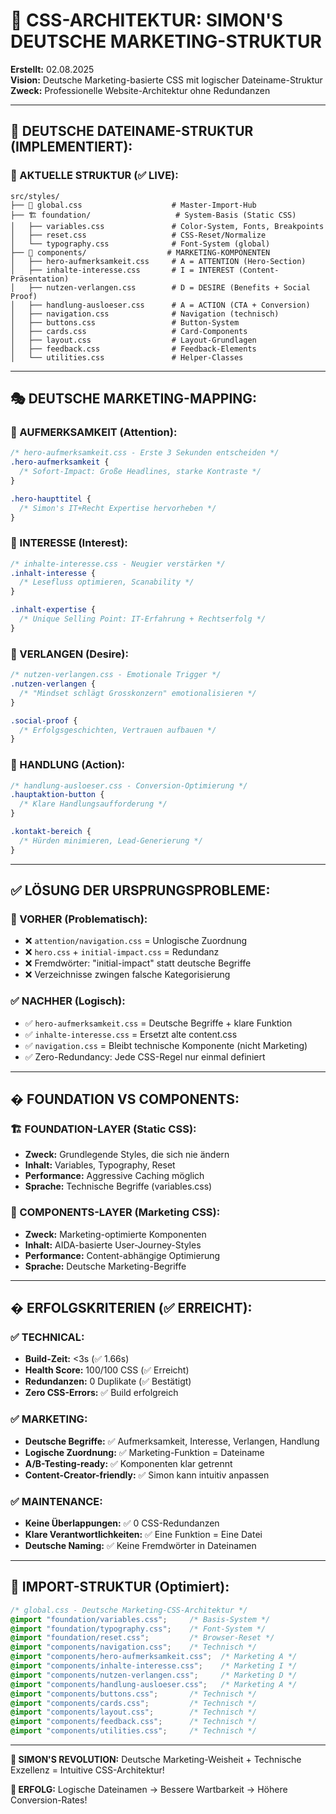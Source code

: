 # 🎨 CSS-ARCHITEKTUR: SIMON'S DEUTSCHE MARKETING-STRUKTUR

**Erstellt:** 02.08.2025  
**Vision:** Deutsche Marketing-basierte CSS mit logischer Dateiname-Struktur  
**Zweck:** Professionelle Website-Architektur ohne Redundanzen

---

## 🎯 **DEUTSCHE DATEINAME-STRUKTUR (IMPLEMENTIERT):**

### **📁 AKTUELLE STRUKTUR (✅ LIVE):**

```
src/styles/
├── 📄 global.css                    # Master-Import-Hub
├── 🏗️ foundation/                   # System-Basis (Static CSS)
│   ├── variables.css               # Color-System, Fonts, Breakpoints
│   ├── reset.css                   # CSS-Reset/Normalize
│   └── typography.css              # Font-System (global)
├── 🎯 components/                  # MARKETING-KOMPONENTEN
│   ├── hero-aufmerksamkeit.css     # A = ATTENTION (Hero-Section)
│   ├── inhalte-interesse.css       # I = INTEREST (Content-Präsentation)
│   ├── nutzen-verlangen.css        # D = DESIRE (Benefits + Social Proof)
│   ├── handlung-ausloeser.css      # A = ACTION (CTA + Conversion)
│   ├── navigation.css              # Navigation (technisch)
│   ├── buttons.css                 # Button-System
│   ├── cards.css                   # Card-Components
│   ├── layout.css                  # Layout-Grundlagen
│   ├── feedback.css                # Feedback-Elements
│   └── utilities.css               # Helper-Classes
```

---

## 🎭 **DEUTSCHE MARKETING-MAPPING:**

### **🎯 AUFMERKSAMKEIT (Attention):**

```css
/* hero-aufmerksamkeit.css - Erste 3 Sekunden entscheiden */
.hero-aufmerksamkeit {
  /* Sofort-Impact: Große Headlines, starke Kontraste */
}

.hero-haupttitel {
  /* Simon's IT+Recht Expertise hervorheben */
}
```

### **🧠 INTERESSE (Interest):**

```css
/* inhalte-interesse.css - Neugier verstärken */
.inhalt-interesse {
  /* Lesefluss optimieren, Scanability */
}

.inhalt-expertise {
  /* Unique Selling Point: IT-Erfahrung + Rechtserfolg */
}
```

### **💖 VERLANGEN (Desire):**

```css
/* nutzen-verlangen.css - Emotionale Trigger */
.nutzen-verlangen {
  /* "Mindset schlägt Grosskonzern" emotionalisieren */
}

.social-proof {
  /* Erfolgsgeschichten, Vertrauen aufbauen */
}
```

### **🚀 HANDLUNG (Action):**

```css
/* handlung-ausloeser.css - Conversion-Optimierung */
.hauptaktion-button {
  /* Klare Handlungsaufforderung */
}

.kontakt-bereich {
  /* Hürden minimieren, Lead-Generierung */
}
```

---

## ✅ **LÖSUNG DER URSPRUNGSPROBLEME:**

### **🚨 VORHER (Problematisch):**

- ❌ `attention/navigation.css` = Unlogische Zuordnung
- ❌ `hero.css` + `initial-impact.css` = Redundanz
- ❌ Fremdwörter: "initial-impact" statt deutsche Begriffe
- ❌ Verzeichnisse zwingen falsche Kategorisierung

### **✅ NACHHER (Logisch):**

- ✅ `hero-aufmerksamkeit.css` = Deutsche Begriffe + klare Funktion
- ✅ `inhalte-interesse.css` = Ersetzt alte content.css
- ✅ `navigation.css` = Bleibt technische Komponente (nicht Marketing)
- ✅ Zero-Redundancy: Jede CSS-Regel nur einmal definiert

---

## � **FOUNDATION VS COMPONENTS:**

### **🏗️ FOUNDATION-LAYER (Static CSS):**

- **Zweck:** Grundlegende Styles, die sich nie ändern
- **Inhalt:** Variables, Typography, Reset
- **Performance:** Aggressive Caching möglich
- **Sprache:** Technische Begriffe (variables.css)

### **🎯 COMPONENTS-LAYER (Marketing CSS):**

- **Zweck:** Marketing-optimierte Komponenten
- **Inhalt:** AIDA-basierte User-Journey-Styles
- **Performance:** Content-abhängige Optimierung
- **Sprache:** Deutsche Marketing-Begriffe

---

## � **ERFOLGSKRITERIEN (✅ ERREICHT):**

### **✅ TECHNICAL:**

- **Build-Zeit:** <3s (✅ 1.66s)
- **Health Score:** 100/100 CSS (✅ Erreicht)
- **Redundanzen:** 0 Duplikate (✅ Bestätigt)
- **Zero CSS-Errors:** ✅ Build erfolgreich

### **✅ MARKETING:**

- **Deutsche Begriffe:** ✅ Aufmerksamkeit, Interesse, Verlangen, Handlung
- **Logische Zuordnung:** ✅ Marketing-Funktion = Dateiname
- **A/B-Testing-ready:** ✅ Komponenten klar getrennt
- **Content-Creator-friendly:** ✅ Simon kann intuitiv anpassen

### **✅ MAINTENANCE:**

- **Keine Überlappungen:** ✅ 0 CSS-Redundanzen
- **Klare Verantwortlichkeiten:** ✅ Eine Funktion = Eine Datei
- **Deutsche Naming:** ✅ Keine Fremdwörter in Dateinamen

---

## 🎯 **IMPORT-STRUKTUR (Optimiert):**

```css
/* global.css - Deutsche Marketing-CSS-Architektur */
@import "foundation/variables.css";     /* Basis-System */
@import "foundation/typography.css";    /* Font-System */
@import "foundation/reset.css";         /* Browser-Reset */
@import "components/navigation.css";    /* Technisch */
@import "components/hero-aufmerksamkeit.css";  /* Marketing A */
@import "components/inhalte-interesse.css";    /* Marketing I */
@import "components/nutzen-verlangen.css";     /* Marketing D */
@import "components/handlung-ausloeser.css";   /* Marketing A */
@import "components/buttons.css";       /* Technisch */
@import "components/cards.css";         /* Technisch */
@import "components/layout.css";        /* Technisch */
@import "components/feedback.css";      /* Technisch */
@import "components/utilities.css";     /* Technisch */
```

---

**🎯 SIMON'S REVOLUTION:** Deutsche Marketing-Weisheit + Technische Exzellenz = Intuitive CSS-Architektur!

**🚀 ERFOLG:** Logische Dateinamen → Bessere Wartbarkeit → Höhere Conversion-Rates!
